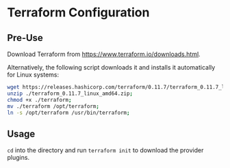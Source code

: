 # Terraform Configuration

## Pre-Use

Download Terraform from https://www.terraform.io/downloads.html.

Alternatively, the following script downloads it and installs it automatically for Linux systems:

```sh
wget https://releases.hashicorp.com/terraform/0.11.7/terraform_0.11.7_linux_amd64.zip;
unzip ./terraform_0.11.7_linux_amd64.zip;
chmod +x ./terraform;
mv ./terraform /opt/terraform;
ln -s /opt/terraform /usr/bin/terraform;
```

## Usage

`cd` into the directory and run `terraform init` to download the provider plugins.
